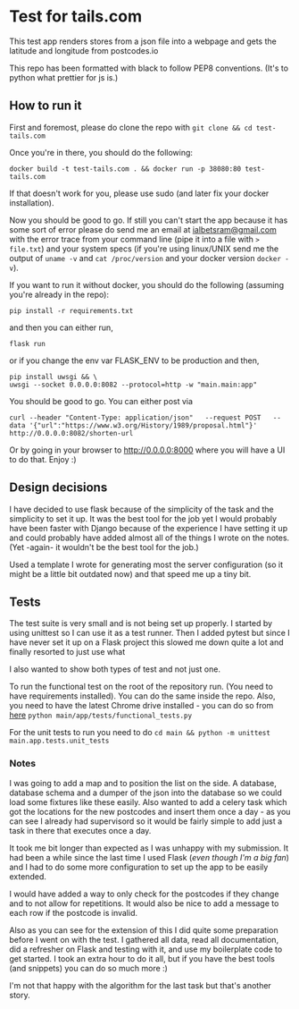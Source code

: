 # Test for tails.com

This test app renders stores from a json file into a webpage and gets the latitude and longitude from postcodes.io

This repo has been formatted with black to follow PEP8 conventions. (It's to python what prettier for js is.)

## How to run it

First and foremost, please do clone the repo with
`git clone && cd test-tails.com`

Once you're in there, you should do the following:

`docker build -t test-tails.com . && docker run -p 38080:80 test-tails.com`

If that doesn't work for you, please use sudo (and later fix your docker installation).

Now you should be good to go. If still you can't start the app because it has some sort of error please do send me an email at ialbetsram@gmail.com with the error trace from your command line (pipe it into a file with `> file.txt`) and your system specs (if you're using linux/UNIX send me the output of `uname -v` and `cat /proc/version` and your docker version `docker -v`).

If you want to run it without docker, you should do the following (assuming you're already in the repo):

`pip install -r requirements.txt`

and then you can either run,
```
flask run
```
or if you change the env var FLASK_ENV to be production and then,   

```
pip install uwsgi && \
uwsgi --socket 0.0.0.0:8082 --protocol=http -w "main.main:app"
```

You should be good to go. You can either post via

`curl --header "Content-Type: application/json"   --request POST   --data '{"url":"https://www.w3.org/History/1989/proposal.html"}'   http://0.0.0.0:8082/shorten-url`

Or by going in your browser to http://0.0.0.0:8000 where you will have a UI to do that. Enjoy :)

## Design decisions

I have decided to use flask because of the simplicity of the task and the simplicity to set it up. It was the best tool for the job yet I would probably have been faster with Django because of the experience I have setting it up and could probably have added almost all of the things I wrote on the notes. (Yet -again- it wouldn't be the best tool for the job.)

Used a template I wrote for generating most the server configuration (so it might be a little bit outdated now) and that speed me up a tiny bit.

## Tests

The test suite is very small and is not being set up properly. I started by using unittest so I can use it as a test runner. Then I added pytest but since I have never set it up on a Flask project this slowed me down quite a lot and finally resorted to just use what

I also wanted to show both types of test and not just one.

To run the functional test on the root of the repository run. (You need to have requirements installed). You can do the same inside the repo. Also, you  need to have the latest Chrome drive installed - you can do so from [here](https://chromedriver.storage.googleapis.com/index.html?path=2.36/)
`python main/app/tests/functional_tests.py`

For the unit tests to run you need to do
`cd main && python -m unittest main.app.tests.unit_tests`


### Notes

I was going to add a map and to position the list on the side. A database, database schema and a dumper of the json into the database so we could load some fixtures like these easily. Also wanted to add a celery task which got the locations for the new postcodes and insert them once a day - as you can see I already had supervisord so it would be fairly simple to add just a task in there that executes once a day.

It took me bit longer than expected as I was unhappy with my submission. It had been a while since the last time I used Flask (*even though I'm a big fan*) and I had to do some more configuration to set up the app to be easily extended.

I would have added a way to only check for the postcodes if they change and to not allow for repetitions. It would also be nice to add a message to each row if the postcode is invalid.

Also as you can see for the extension of this I did quite some preparation before I went on with the test. I gathered all data, read all documentation, did a refresher on Flask and testing with it, and use my boilerplate code to get started. I took an extra hour to do it all, but if you have the best tools (and snippets) you can do so much more :)

I'm not that happy with the algorithm for the last task but that's another story.
